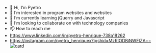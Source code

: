 - 👋 Hi, I’m Pyetro
- 👀 I’m interested in program websites and websites
- 🌱 I’m currently learning jQuerry and Javascript
- 💞️ I’m looking to collaborate on with technology companies
- 📫 How to reach me
- https://www.linkedin.com/in/pyetro-henrique-738a18262
- https://instagram.com/pyetro_henriquex?igshid=MzRlODBiNWFlZA==
[![card](https://github-readme-stats.vercel.app/api?username=Pyet1&theme=default)](https://github.com/anuraghazra/github-readme-stats)

<!---
Pyet1/Pyet1 is a ✨ special ✨ repository because its `README.md` (this file) appears on your GitHub profile.
You can click the Preview link to take a look at your changes.
--->
